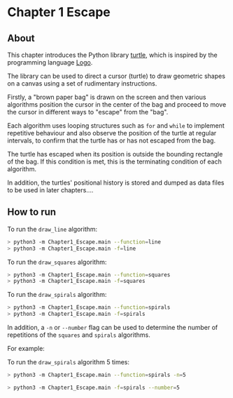 # Chapter 1 Escape

## About

This chapter introduces the Python library [turtle](https://docs.python.org/3/library/turtle.html), which is inspired by the programming language [Logo](https://en.wikipedia.org/wiki/Logo_(programming_language)).

The library can be used to direct a cursor (turtle) to draw geometric shapes on a canvas using a set of rudimentary instructions.

Firstly, a "brown paper bag" is drawn on the screen and then various algorithms position the cursor in the center of the bag and proceed to move the cursor in different ways to "escape" from the "bag". 

Each algorithm uses looping structures such as `for` and `while` to implement repetitive behaviour and also observe the position of the turtle at regular intervals, to confirm that the turtle has or has not escaped from the bag. 

The turtle has escaped when its position is outside the bounding rectangle of the bag. If this condition is met, this is the terminating condition of each algorithm. 

In addition, the turtles' positional history is stored and dumped as data files to be used in later chapters....

## How to run 

To run the `draw_line` algorithm:
```bash
> python3 -m Chapter1_Escape.main --function=line
> python3 -m Chapter1_Escape.main -f=line
```

To run the `draw_squares` algorithm:
```bash
> python3 -m Chapter1_Escape.main --function=squares
> python3 -m Chapter1_Escape.main -f=squares
```

To run the `draw_spirals` algorithm:
```bash
> python3 -m Chapter1_Escape.main --function=spirals
> python3 -m Chapter1_Escape.main -f=spirals
```

In addition, a `-n` or `--number` flag can be used to determine the number of repetitions of the `squares` and `spirals` algorithms. 

For example:

To run the `draw_spirals` algorithm 5 times:
```bash
> python3 -m Chapter1_Escape.main --function=spirals -n=5
```

```bash
> python3 -m Chapter1_Escape.main -f=spirals --number=5
```